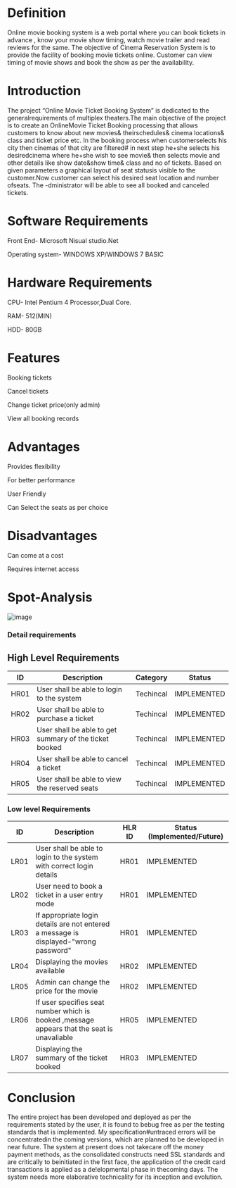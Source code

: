 # Definition
Online movie booking system is a web portal where you can book tickets in advance , know your movie show timing, watch movie trailer and read reviews for the same. The objective of Cinema Reservation System is to provide the facility of booking movie tickets online. Customer can view timing of movie shows and book the show as per the availability.
# Introduction
The project “Online Movie Ticket Booking System” is dedicated to the generalrequirements of multiplex theaters.The main objective of the project is to create an OnlineMovie Ticket Booking processing that allows customers to know about new movies& theirschedules& cinema locations& class and ticket price etc. In the booking process when customerselects his city then cinemas of that city are filtered# in next step he+she selects his desiredcinema where he+she wish to see movie& then selects movie and other details like show date&show time& class and no of tickets. Based on given parameters a graphical layout of seat statusis visible to the customer.Now customer can select his desired seat location and number ofseats. The -dministrator will be able to see all booked and canceled tickets.
# Software Requirements
Front End-
 Microsoft Nisual studio.Net
 
Operating system-
 WINDOWS XP/WINDOWS 7 BASIC
# Hardware Requirements
 CPU-
 Intel Pentium 4 Processor,Dual Core.
 
 RAM-
 512(MIN)
 
 HDD-
 80GB
# Features
Booking tickets

Cancel tickets

Change ticket price(only admin)

View all booking records
# Advantages
Provides flexibility

For better performance

User Friendly

Can Select the seats as per choice
# Disadvantages
Can come at a cost

Requires internet access
# Spot-Analysis

![image](https://user-images.githubusercontent.com/101056740/161299954-62a68cc2-ed70-4f8c-ba28-fdfb9e7b32fb.png)

### Detail requirements

## High Level Requirements 
| ID | Description | Category | Status | 
| ----- | ----- | ------- | ---------|
| HR01 | User shall be able to login to the system| Techincal | IMPLEMENTED | 
| HR02 | User shall be able to purchase a ticket | Techincal | IMPLEMENTED |
| HR03 | User shall be able to get summary of the ticket booked | Techincal | IMPLEMENTED |
| HR04 | User shall be able to cancel a ticket| Techincal | IMPLEMENTED |
| HR05 | User shall be able to view the reserved seats  | Techincal | IMPLEMENTED |

### Low level Requirements
 
| ID | Description | HLR ID | Status (Implemented/Future) |
| ------ | --------- | ------ | ----- |
|LR01|User shall be able to login to the system with correct login details|HR01|IMPLEMENTED|
|LR02|User need to book a ticket in a user entry mode|HR01|IMPLEMENTED|
|LR03| If appropriate login details are not entered a message is displayed-"wrong password" | HR01 | IMPLEMENTED |
|LR04 |Displaying the movies available  | HR02 | IMPLEMENTED |
|LR05| Admin can change the price for the movie| HR02|IMPLEMENTED|
|LR06 |If user specifies seat number which  is booked ,message appears that the seat is unavaliable  | HR05 | IMPLEMENTED |
|LR07 |Displaying the summary of the ticket booked  | HR03 |IMPLEMENTED|
<!--
Refernces Have refered google for some part of coding and information
-->

# Conclusion
The entire project has been developed and deployed as per the requirements stated by the user, it is found to bebug free as per the testing standards that is implemented. My specification#untraced errors will be concentratedin the coming versions, which are planned to be developed in near future. The system at present does not takecare off the money payment methods, as the consolidated constructs need SSL standards and are critically to beinitiated in the first face, the application of the credit card transactions is applied as a de!elopmental phase in thecoming days. The system needs more elaborative technicality for its inception and evolution.




 



